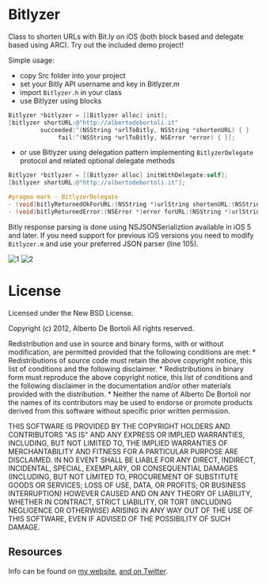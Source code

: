 # Bitlyzer

Class to shorten URLs with Bit.ly on iOS (both block based and delegate based using ARC).
Try out the included demo project!

Simple usage:

- copy Src folder into your project
- set your Bitly API username and key in Bitlyzer.m 
- import `Bitlyzer.h` in your class
- use Bitlyzer using blocks

``` objective-c
Bitlyzer *bitlyzer = [[Bitlyzer alloc] init];
[bitlyzer shortURL:@"http://albertodebortoli.it"
         succeeded:^(NSString *urlToBitly, NSString *shortenURL) { }
              fail:^(NSString *urlToBitly, NSError *error) { }];
```

- or use Bitlyzer using delegation pattern implementing `BitlyzerDelegate` protocol and related optional delegate methods

``` objective-c
Bitlyzer *bitlyzer = [[Bitlyzer alloc] initWithDelegate:self];
[bitlyzer shortURL:@"http://albertodebortoli.it"];
```

``` objective-c
#pragma mark - BitlyzerDelegate
- (void)bitlyReturnedOkForURL:(NSString *)urlString shortenURL:(NSString *)shortenURL { ... }
- (void)bitlyReturnedError:(NSError *)error forURL:(NSString *)urlString { ... }
```

Bitly response parsing is done using NSJSONSerializtion available in iOS 5 and later. If you need support for previous iOS versions you need to modify `Bitlyzer.m` and use your preferred JSON parser (line 105). 

![1](http://www.albertodebortoli.it/GitHub/Bitlyzer/ss1.png)
![2](http://www.albertodebortoli.it/GitHub/Bitlyzer/ss2.png)

# License

Licensed under the New BSD License.

Copyright (c) 2012, Alberto De Bortoli
All rights reserved.

Redistribution and use in source and binary forms, with or without
modification, are permitted provided that the following conditions are met:
    * Redistributions of source code must retain the above copyright
      notice, this list of conditions and the following disclaimer.
    * Redistributions in binary form must reproduce the above copyright
      notice, this list of conditions and the following disclaimer in the
      documentation and/or other materials provided with the distribution.
    * Neither the name of Alberto De Bortoli nor the
      names of its contributors may be used to endorse or promote products
      derived from this software without specific prior written permission.

THIS SOFTWARE IS PROVIDED BY THE COPYRIGHT HOLDERS AND CONTRIBUTORS "AS IS" AND
ANY EXPRESS OR IMPLIED WARRANTIES, INCLUDING, BUT NOT LIMITED TO, THE IMPLIED
WARRANTIES OF MERCHANTABILITY AND FITNESS FOR A PARTICULAR PURPOSE ARE
DISCLAIMED. IN NO EVENT SHALL <COPYRIGHT HOLDER> BE LIABLE FOR ANY
DIRECT, INDIRECT, INCIDENTAL, SPECIAL, EXEMPLARY, OR CONSEQUENTIAL DAMAGES
(INCLUDING, BUT NOT LIMITED TO, PROCUREMENT OF SUBSTITUTE GOODS OR SERVICES;
LOSS OF USE, DATA, OR PROFITS; OR BUSINESS INTERRUPTION) HOWEVER CAUSED AND
ON ANY THEORY OF LIABILITY, WHETHER IN CONTRACT, STRICT LIABILITY, OR TORT
(INCLUDING NEGLIGENCE OR OTHERWISE) ARISING IN ANY WAY OUT OF THE USE OF THIS
SOFTWARE, EVEN IF ADVISED OF THE POSSIBILITY OF SUCH DAMAGE.

## Resources

Info can be found on [my website](http://www.albertodebortoli.it), [and on Twitter](http://twitter.com/albertodebo).
